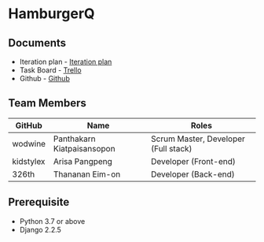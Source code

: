 # HamburgerQ

## Documents

- Iteration plan - [Iteration plan](https://docs.google.com/document/d/133HPHjWUwl43IdhKVEMPJiHcuoHuUlzp2-9CJC1oEoE/edit)
- Task Board - [Trello](https://trello.com/b/OzYse9c9/hamburgq)  
- Github - [Github](https://github.com/kidstylex/HamburgQ)


## Team Members

GitHub       |           Name           |               Roles
-------------|--------------------------|-------------------------------------
wodwine      |   Panthakarn Kiatpaisansopon    |       Scrum Master, Developer (Full stack)
kidstylex    |   Arisa Pangpeng |              Developer (Front-end)
326th  |  Thananan Eim-on        |              Developer (Back-end)

## Prerequisite

- Python 3.7 or above
- Django 2.2.5
